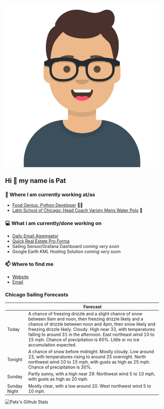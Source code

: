 [![Social banner for p-j-falconer](https://raw.githubusercontent.com/P-J-FALCONER/P-J-FALCONER/master/assets/avataaars.svg)](https://patfalconer.com/)
## Hi :wave: my name is Pat

### 💼 Where I am currently working at/as
- [Food Genius: Python Developer](https://getfoodgenius.com/) 🍔🐍
- [Latin School of Chicago: Head Coach Varisty Mens Water Polo](https://www.latinschool.org/) 🤽


### 💻 What i am currently/done working on
 - [Daily Email Aggregator](https://github.com/P-J-FALCONER/dott_daily_mail)
 - [Quick Real Estate Pro Forma](https://github.com/P-J-FALCONER/henry)
 - Sailing Sensor/Grafana Dashboard *coming very soon*
 - Google Earth KML Hosting Solution *coming very soon*

### 📫 Where to find me
 - [Website](https://patfalconer.com/)
 - [Email](mailto:patrick.j.falconer@gmail.com)


### Chicago Sailing Forecasts
|   | Forecast  |
|---|---|
| Today | A chance of freezing drizzle and a slight chance of snow between 9am and noon, then freezing drizzle likely and a chance of drizzle between noon and 4pm, then snow likely and freezing drizzle likely. Cloudy. High near 33, with temperatures falling to around 31 in the afternoon. East northeast wind 10 to 15 mph. Chance of precipitation is 60%. Little or no ice accumulation expected. |
| Tonight | A chance of snow before midnight. Mostly cloudy. Low around 23, with temperatures rising to around 25 overnight. North northwest wind 10 to 15 mph, with gusts as high as 25 mph. Chance of precipitation is 30%. |
| Sunday | Partly sunny, with a high near 29. Northwest wind 5 to 10 mph, with gusts as high as 20 mph. |
| Sunday Night | Mostly clear, with a low around 20. West northwest wind 5 to 10 mph. |

![Pats's Github Stats](https://github-readme-stats.vercel.app/api?username=p-j-falconer&show_icons=true&theme=radical)
